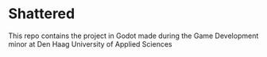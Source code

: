 # Shattered
This repo contains the project in Godot made during the Game Development minor at Den Haag University of Applied Sciences
